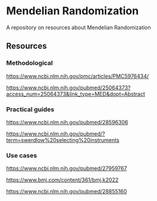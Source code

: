 # Mendelian Randomization

<div align="justify">

A repository on resources about Mendelian Randomization

## Resources

### Methodological

https://www.ncbi.nlm.nih.gov/pmc/articles/PMC5976434/

https://www.ncbi.nlm.nih.gov/pubmed/25064373?access_num=25064373&link_type=MED&dopt=Abstract

### Practical guides

https://www.ncbi.nlm.nih.gov/pubmed/28596306

https://www.ncbi.nlm.nih.gov/pubmed/?term=swerdlow%20selecting%20instruments

### Use cases

https://www.ncbi.nlm.nih.gov/pubmed/27959767

https://www.bmj.com/content/361/bmj.k2022

https://www.ncbi.nlm.nih.gov/pubmed/28855160



</div>
